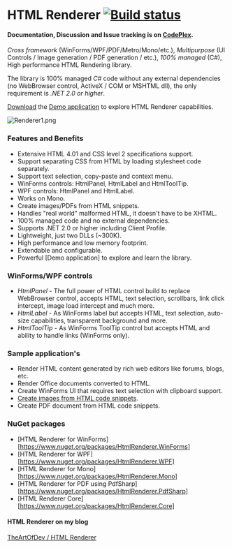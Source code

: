 HTML Renderer [![Build status](https://ci.appveyor.com/api/projects/status/cm8xpf8ebt3hyi3e)](https://ci.appveyor.com/project/ArthurHub/html-renderer)
=============

#### Documentation, Discussion and Issue tracking is on [CodePlex](https://htmlrenderer.codeplex.com/).

*Cross framework* (WinForms/WPF/PDF/Metro/Mono/etc.), *Multipurpose* (UI Controls / Image generation / PDF generation / etc.), *100% managed* (C#), High performance HTML Rendering library.

The library is 100% managed *C#* code without any external dependencies (no WebBrowser control, ActiveX / COM or MSHTML dll), the only requirement is *.NET 2.0 or higher*.

[Download](https://htmlrenderer.codeplex.com/releases/) the [Demo application](https://htmlrenderer.codeplex.com/wikipage?title=Demo%20application&referringTitle=Home) to explore HTML Renderer capabilities.

![Renderer1.png](http://download-codeplex.sec.s-msft.com/Download?ProjectName=HtmlRenderer&DownloadId=919513)

### Features and Benefits
* Extensive HTML 4.01 and CSS level 2 specifications support.
* Support separating CSS from HTML by loading stylesheet code separately.
* Support text selection, copy-paste and context menu.
* WinForms controls: HtmlPanel, HtmlLabel and HtmlToolTip.
* WPF controls: HtmlPanel and HtmlLabel.
* Works on Mono.
* Create images/PDFs from HTML snippets.
* Handles "real world" malformed HTML, it doesn't have to be XHTML.
* 100% managed code and no external dependencies.
* Supports .NET 2.0 or higher including Client Profile.
* Lightweight, just two DLLs (~300K).
* High performance and low memory footprint.
* Extendable and configurable.
* Powerful [Demo application] to explore and learn the library.

### WinForms/WPF controls
* *HtmlPanel* - The full power of HTML control build to replace WebBrowser control, accepts HTML, text selection, scrollbars, link click intercept, image load intercept and much more.
* *HtmlLabel* - As WinForms label but accepts HTML, text selection, auto-size capabilities, transparent background and more.
* *HtmlToolTip* - As WinForms ToolTip control but accepts HTML and ability to handle links (WinForms only).

### Sample application's
* Render HTML content generated by rich web editors like forums, blogs, etc.
* Render Office documents converted to HTML.
* Create WinForms UI that requires text selection with clipboard support.
* [Create images from HTML code snippets](https://htmlrenderer.codeplex.com/wikipage?title=Image%20generation&referringTitle=Home).
* Create PDF document from HTML code snippets.

### NuGet packages
* [HTML Renderer for WinForms][https://www.nuget.org/packages/HtmlRenderer.WinForms]
* [HTML Renderer for WPF][https://www.nuget.org/packages/HtmlRenderer.WPF]
* [HTML Renderer for Mono][https://www.nuget.org/packages/HtmlRenderer.Mono]
* [HTML Renderer for PDF using PdfSharp][https://www.nuget.org/packages/HtmlRenderer.PdfSharp]
* [HTML Renderer Core][https://www.nuget.org/packages/HtmlRenderer.Core]  

#### HTML Renderer on my blog
[TheArtOfDev / HTML Renderer](http://theartofdev.com/html-renderer/)
